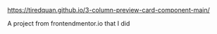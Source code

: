 https://tiredquan.github.io/3-column-preview-card-component-main/

A project from frontendmentor.io that I did
